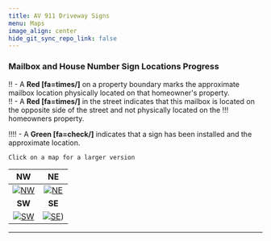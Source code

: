 ```yaml
---
title: AV 911 Driveway Signs
menu: Maps
image_align: center
hide_git_sync_repo_link: false
---
```


### Mailbox and House Number Sign Locations Progress
!! - A __Red [fa=times/]__ on a property boundary marks the approximate mailbox location physically located on that homeowner's property.  
!! - A __Red [fa=times/]__ in the street indicates that this mailbox is located on the opposite side of the street and not physically located on the !!! homeowners property. 

!!!! - A __Green [fa=check/]__  indicates that a sign has been installed and the approximate location.

`Click on a map for a larger version`

| NW | NE |
|:----:|:----:|
|[![NW][NW-tn]][NW]|[![NE][NE-tn]][NE] |
| **SW** | **SE** |
|[![SW][SW-tn]][SW]|[![SE][SE-tn]][SE]) |
---

[NW]: https://files.arborvista.org/projects/av-911-signs/911b_ArborVistaNW_Map.pdf
[NE]: https://files.arborvista.org/projects/av-911-signs/911a_ArborVistaNE_Map.pdf
[SW]: https://files.arborvista.org/projects/av-911-signs/911a_ArborVistaSW_Map.pdf
[SE]: https://files.arborvista.org/projects/av-911-signs/911b_ArborVistaSE_Map.pdf

[NW-tn]: https://files.arborvista.org/projects/av-911-signs/NWa_Custom.png
[NE-tn]: https://files.arborvista.org/projects/av-911-signs/NEa_Custom.png
[SW-tn]: https://files.arborvista.org/projects/av-911-signs/SWa_Custom.PNG
[SE-tn]: https://files.arborvista.org/projects/av-911-signs/SEa_Custom.PNG
